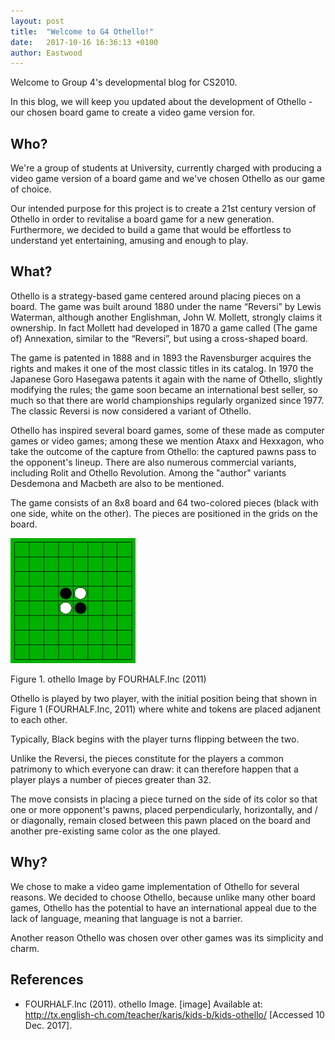 ```yaml
---
layout: post
title:  "Welcome to G4 Othello!"
date:   2017-10-16 16:36:13 +0100
author: Eastwood
---
```

Welcome to Group 4's developmental blog for CS2010.

In this blog, we will keep you updated about the development of Othello - our chosen board game to create a video game version for.

## Who?

We're a group of students at University, currently charged with producing a video game version of a board game and we've chosen Othello as our game of choice.

Our intended purpose for this project is to create a 21st century version of Othello in order to revitalise a board game for a new generation. Furthermore, we decided to build a game that would be effortless to understand yet entertaining, amusing and enough to play.


## What?
Othello is a strategy-based game centered around placing pieces on a board. The game was built around 1880 under the name “Reversi” by Lewis Waterman, although another Englishman, John W. Mollett, strongly claims it ownership. In fact Mollett had developed in 1870 a game called (The game of) Annexation, similar to the “Reversi”, but using a cross-shaped board.

The game is patented in 1888 and in 1893 the Ravensburger acquires the rights and makes it one of the most classic titles in its catalog. In 1970 the Japanese Goro Hasegawa patents it again with the name of Othello, slightly modifying the rules; the game soon became an international best seller, so much so that there are world championships regularly organized since 1977. The classic Reversi is now considered a variant of Othello.

Othello has inspired several board games, some of these made as computer games or video games; among these we mention Ataxx and Hexxagon, who take the outcome of the capture from Othello: the captured pawns pass to the opponent's lineup. There are also numerous commercial variants, including Rolit and Othello Revolution. Among the "author" variants Desdemona and Macbeth are also to be mentioned.

The game consists of an 8x8 board and 64 two-colored pieces (black with one side, white on the other). The pieces are positioned in the grids on the board.

![alt](/img/othello-strategy.gif)

Figure 1. othello Image by FOURHALF.Inc (2011)

Othello is played by two player, with the initial position being that shown in Figure 1 (FOURHALF.Inc, 2011) where white and tokens are placed adjanent to each other.

Typically, Black begins with the player turns flipping between the two.

Unlike the Reversi, the pieces constitute for the players a common patrimony to which everyone can draw: it can therefore happen that a player plays a number of pieces greater than 32.

The move consists in placing a piece turned on the side of its color so that one or more opponent's pawns, placed perpendicularly, horizontally, and / or diagonally, remain closed between this pawn placed on the board and another pre-existing same color as the one played.

## Why?

We chose to make a video game implementation of Othello for several reasons. We decided to choose Othello, because unlike many other board games, Othello has the potential to have an international appeal due to the lack of language, meaning that language is not a barrier.

Another reason Othello was chosen over other games was its simplicity and charm.

## References

- FOURHALF.Inc (2011). othello Image. [image] Available at: http://tx.english-ch.com/teacher/karis/kids-b/kids-othello/ [Accessed 10 Dec. 2017].
